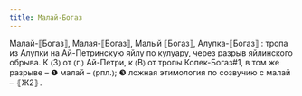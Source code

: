 ```yaml
---
title: Малай-Богаз
---
```


Малай-⟦Богаз⟧, Малая-⟦Богаз⟧, Малый ⟦Богаз⟧, Алупка-⟦Богаз⟧
: тропа из Алупки на Ай-Петринскую яйлу по кулуару, через разрыв яйлинского обрыва. К ⦅З⦆ от ⦅г.⦆ Ай-Петри, к ⦅В⦆ от тропы Копек-Богаз#1, в том же разрыве – ❶ малай – ⦅рпл.⦆; ❸ ложная этимология по созвучию с малай – ⦃Ж2⦄.
